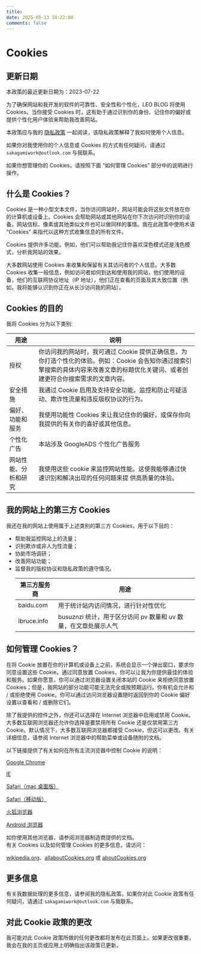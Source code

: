 ```yaml
---
title: 
date: 2025-05-13 18:22:00
comments: false
---
```

<div id="page"><h1 class="page-title">Cookies</h1><div id="article-container"><h2 id="更新日期"><a href="#更新日期" class="headerlink" title="更新日期" data-pjax-state=""></a>更新日期</h2><p>本政策的最近更新日期为：2023-07-22</p><p>为了确保网站和我开发的软件的可靠性、安全性和个性化，LEO BLOG 将使用 Cookies。当你接受 Cookies 时，这有助于通过识别你的身份、记住你的偏好或提供个性化用户体验来帮助我改善网站。</p><p>本政策应与我的 <a href="https://blog.xiowo.net/privacy/" data-pjax-state="">隐私政策</a> 一起阅读，该隐私政策解释了我如何使用个人信息。</p><p>如果你对我使用你的个人信息或 Cookies 的方式有任何疑问，请通过 <code>sakagamiwork@outlook.com</code> 与我联系。</p><p>如果你想管理你的 Cookies，请按照下面 “如何管理 Cookies” 部分中的说明进行操作。</p><h2 id="什么是-Cookies？"><a href="#什么是-Cookies？" class="headerlink" title="什么是 Cookies？" data-pjax-state=""></a>什么是 Cookies？</h2><p>Cookies 是一种小型文本文件，当你访问网站时，网站可能会将这些文件放在你的计算机或设备上。Cookies 会帮助网站或其他网站在你下次访问时识别你的设备。网站信标、像素或其他类似文件也可以做同样的事情。我在此政策中使用术语 “Cookies” 来指代以这种方式收集信息的所有文件。</p><p>Cookies 提供许多功能。例如，他们可以帮助我记住你喜欢深色模式还是浅色模式，分析我网站的效果。</p><p>大多数网站使用 Cookies 来收集和保留有关其访问者的个人信息。大多数 Cookies 收集一般信息，例如访问者如何到达和使用我的网站，他们使用的设备，他们的互联网协议地址（IP 地址），他们正在查看的页面及其大致位置（例如，我将能够认识到你正在从长沙访问我的网站）。</p><h2 id="Cookies-的目的"><a href="#Cookies-的目的" class="headerlink" title="Cookies 的目的" data-pjax-state=""></a>Cookies 的目的</h2><p>我将 Cookies 分为以下类别:</p><div class="table-wrap"><table><thead><tr><th>用途</th><th>说明</th></tr></thead><tbody><tr><td>授权</td><td>你访问我的网站时，我可通过 Cookie 提供正确信息，为你打造个性化的体验。例如：Cookie 会告知你通过搜索引擎搜索的具体内容来改善文章的标题优化关键词、或者创建更符合你搜索需求的文章内容。</td></tr><tr><td>安全措施</td><td>我通过 Cookie 启用及支持安全功能，监控和防止可疑活动、欺诈性流量和违反版权协议的行为。</td></tr><tr><td>偏好、功能和服务</td><td>我使用功能性 Cookies 来让我记住你的偏好，或保存你向我提供的有关你的喜好或其他信息。</td></tr><tr><td>个性化广告</td><td>本站涉及 GoogleADS 个性化广告服务</td></tr><tr><td>网站性能、分析和研究</td><td>我使用这些 cookie 来监控网站性能。这使我能够通过快速识别和解决出现的任何问题来提 供高质量的体验。</td></tr></tbody></table></div><h2 id="我的网站上的第三方-Cookies"><a href="#我的网站上的第三方-Cookies" class="headerlink" title="我的网站上的第三方 Cookies" data-pjax-state=""></a>我的网站上的第三方 Cookies</h2><p>我还在我的网站上使用属于上述类别的第三方 Cookies，用于以下目的：</p><ul><li>帮助我监控网站上的流量；</li><li>识别欺诈或非人为性流量；</li><li>协助市场调研；</li><li>改善网站功能；</li><li>监督我的版权协议和隐私政策的遵守情况。<div class="table-wrap"><table><thead><tr><th>第三方服务商</th><th>用途</th></tr></thead><tbody><tr><td> baidu.com</td><td> 用于统计站内访问情况，进行针对性优化</td></tr><tr><td> ibruce.info</td><td>busuznzi 统计，用于区分访问 pv 数量和 uv 数量，在文章处展示人气</td></tr></tbody></table></div></li></ul><h2 id="如何管理-Cookies？"><a href="#如何管理-Cookies？" class="headerlink" title="如何管理 Cookies？" data-pjax-state=""></a>如何管理 Cookies？</h2><p>在将 Cookie 放置在你的计算机或设备上之前，系统会显示一个弹出窗口，要求你同意设置这些 Cookie。通过同意放置 Cookies，你可以让我为你提供最佳的体验和服务。如果你愿意，你可以通过浏览器设置关闭本站的 Cookie 来拒绝同意放置 Cookies；但是，我网站的部分功能可能无法完全或按预期运行。你有机会允许和 / 或拒绝使用 Cookie。你可以通过访问浏览器设置随时返回到你的 Cookie 偏好设置以查看和 / 或删除它们。</p><p>除了我提供的控件之外，你还可以选择在 Internet 浏览器中启用或禁用 Cookie。大多数互联网浏览器还允许你选择是要禁用所有 Cookie 还是仅禁用第三方 Cookie。默认情况下，大多数互联网浏览器都接受 Cookie，但这可以更改。有关详细信息，请参阅 Internet 浏览器中的帮助菜单或设备随附的文档。</p><p>以下链接提供了有关如何在所有主流浏览器中控制 Cookie 的说明：</p><p><a target="_blank" rel="noopener external nofollow noreferrer" href="https://support.google.com/chrome/answer/95647?hl=en">Google Chrome</a></p><p><a target="_blank" rel="noopener external nofollow noreferrer" href="https://support.microsoft.com/en-us/help/260971/description-of-cookies">IE</a></p><p><a target="_blank" rel="noopener external nofollow noreferrer" href="https://support.apple.com/guide/safari/manage-cookies-and-website-data-sfri11471/mac">Safari（mac 桌面版）</a></p><p><a target="_blank" rel="noopener external nofollow noreferrer" href="https://support.apple.com/en-us/HT201265">Safari（移动版）</a></p><p><a target="_blank" rel="noopener external nofollow noreferrer" href="https://support.mozilla.org/en-US/kb/Cookies-information-websites-store-on-your-computer">火狐浏览器</a></p><p><a target="_blank" rel="noopener external nofollow noreferrer" href="http://support.google.com/ics/nexus/bin/answer.py?hl=en&amp;answer=2425067">Android 浏览器</a></p><p>如你使用其他浏览器，请参阅浏览器制造商提供的文档。<br>有关 Cookies 以及如何管理 Cookies 的更多信息，请访问：</p><p><a target="_blank" rel="noopener external nofollow noreferrer" href="https://zh.wikipedia.org/wiki/Cookie">wikipedia.org</a>、<a target="_blank" rel="noopener external nofollow noreferrer" href="https://www.allaboutcookies.org/">allaboutCookies.org</a> 或 <a target="_blank" rel="noopener external nofollow noreferrer" href="https://www.aboutcookies.org/">aboutCookies.org</a></p><h2 id="更多信息"><a href="#更多信息" class="headerlink" title="更多信息" data-pjax-state=""></a>更多信息</h2><p>有关我数据处理的更多信息，请参阅我的隐私政策。如果你对此 Cookie 政策有任何疑问，请通过 <code>sakagamiwork@outlook.com</code> 与我联系。</p><h2 id="对此-Cookie-政策的更改"><a href="#对此-Cookie-政策的更改" class="headerlink" title="对此 Cookie 政策的更改" data-pjax-state=""></a>对此 Cookie 政策的更改</h2><p>我可能对此 Cookie 政策所做的任何更改都将发布在此页面上。如果更改很重要，我会在我的主页或应用上明确指出该政策已更新。</p></div></div>